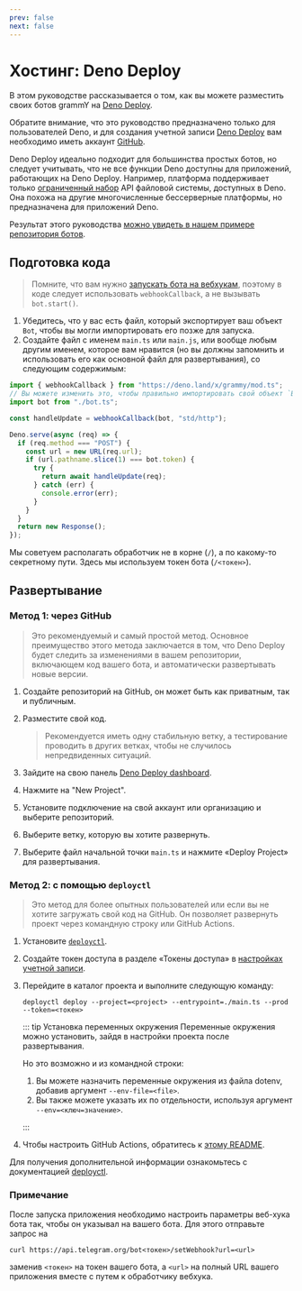 ```yaml
---
prev: false
next: false
---
```


# Хостинг: Deno Deploy

В этом руководстве рассказывается о том, как вы можете разместить своих ботов grammY на [Deno Deploy](https://deno.com/deploy).

Обратите внимание, что это руководство предназначено только для пользователей Deno, и для создания учетной записи [Deno Deploy](https://deno.com/deploy) вам необходимо иметь аккаунт [GitHub](https://github.com).

Deno Deploy идеально подходит для большинства простых ботов, но следует учитывать, что не все функции Deno доступны для приложений, работающих на Deno Deploy.
Например, платформа поддерживает только [ограниченный набор](https://docs.deno.com/deploy/api/runtime-fs/) API файловой системы, доступных в Deno.
Она похожа на другие многочисленные бессерверные платформы, но предназначена для приложений Deno.

Результат этого руководства [можно увидеть в нашем примере репозитория ботов](https://github.com/grammyjs/examples/tree/main/setups/deno-deploy).

## Подготовка кода

> Помните, что вам нужно [запускать бота на вебхукам](../guide/deployment-types#как-использовать-вебхуки), поэтому в коде следует использовать `webhookCallback`, а не вызывать `bot.start()`.

1. Убедитесь, что у вас есть файл, который экспортирует ваш объект `Bot`, чтобы вы могли импортировать его позже для запуска.
2. Создайте файл с именем `main.ts` или `main.js`, или вообще любым другим именем, которое вам нравится (но вы должны запомнить и использовать его как основной файл для развертывания), со следующим содержимым:

```ts
import { webhookCallback } from "https://deno.land/x/grammy/mod.ts";
// Вы можете изменить это, чтобы правильно импортировать свой объект `Bot`.
import bot from "./bot.ts";

const handleUpdate = webhookCallback(bot, "std/http");

Deno.serve(async (req) => {
  if (req.method === "POST") {
    const url = new URL(req.url);
    if (url.pathname.slice(1) === bot.token) {
      try {
        return await handleUpdate(req);
      } catch (err) {
        console.error(err);
      }
    }
  }
  return new Response();
});
```

Мы советуем располагать обработчик не в корне (`/`), а по какому-то секретному пути.
Здесь мы используем токен бота (`/<токен>`).

## Развертывание

### Метод 1: через GitHub

> Это рекомендуемый и самый простой метод.
> Основное преимущество этого метода заключается в том, что Deno Deploy будет следить за изменениями в вашем репозитории, включающем код вашего бота, и автоматически развертывать новые версии.

1. Создайте репозиторий на GitHub, он может быть как приватным, так и публичным.
2. Разместите свой код.

   > Рекомендуется иметь одну стабильную ветку, а тестирование проводить в других ветках, чтобы не случилось непредвиденных ситуаций.

3. Зайдите на свою панель [Deno Deploy dashboard](https://dash.deno.com/account/overview).
4. Нажмите на "New Project".
5. Установите подключение на свой аккаунт или организацию и выберите репозиторий.
6. Выберите ветку, которую вы хотите развернуть.
7. Выберите файл начальной точки `main.ts` и нажмите «Deploy Project» для развертывания.

### Метод 2: с помощью `deployctl`

> Это метод для более опытных пользователей или если вы не хотите загружать свой код на GitHub.
> Он позволяет развернуть проект через командную строку или GitHub Actions.

1. Установите [`deployctl`](https://github.com/denoland/deployctl).
2. Создайте токен доступа в разделе «Токены доступа» в [настройках учетной записи](https://dash.deno.com/account).
3. Перейдите в каталог проекта и выполните следующую команду:

   ```sh:no-line-numbers
   deployctl deploy --project=<project> --entrypoint=./main.ts --prod --token=<токен>
   ```

   ::: tip Установка переменных окружения
   Переменные окружения можно установить, зайдя в настройки проекта после развертывания.

   Но это возможно и из командной строки:

   1. Вы можете назначить переменные окружения из файла dotenv, добавив аргумент `--env-file=<file>`.
   2. Вы также можете указать их по отдельности, используя аргумент `--env=<ключ=значение>`.

   :::
4. Чтобы настроить GitHub Actions, обратитесь к [этому README](https://github.com/denoland/deployctl/blob/main/action/README.md).

Для получения дополнительной информации ознакомьтесь с документацией [deployctl](https://docs.deno.com/deploy/manual/deployctl/).

### Примечание

После запуска приложения необходимо настроить параметры веб-хука бота так, чтобы он указывал на вашего бота.
Для этого отправьте запрос на

```sh:no-line-numbers
curl https://api.telegram.org/bot<токен>/setWebhook?url=<url>
```

заменив `<токен>` на токен вашего бота, а `<url>` на полный URL вашего приложения вместе с путем к обработчику вебхука.
